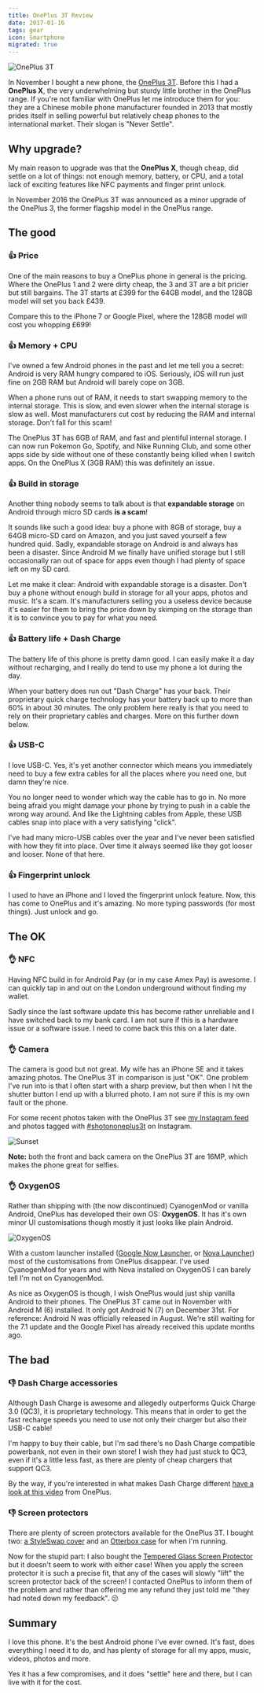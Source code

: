 ```yaml
---
title: OnePlus 3T Review
date: 2017-01-16
tags: gear
icon: Smartphone
migrated: true
---
```


![OnePlus 3T](../images/blog/2017/oneplus-3t-review/oneplus-3t.jpg)

In November I bought a new phone, the [OnePlus 3T](https://oneplus.net/). Before this I had a __OnePlus X__, the very underwhelming but sturdy little brother in the OnePlus range. If you're not familiar with OnePlus let me introduce them for you: they are a Chinese mobile phone manufacturer founded in 2013 that mostly prides itself in selling powerful but relatively cheap phones to the international market. Their slogan is "Never Settle".

## Why upgrade?

My main reason to upgrade was that the __OnePlus X__, though cheap, did settle on a lot of things: not enough memory, battery, or CPU, and a total lack of exciting features like NFC payments and finger print unlock.

In November 2016 the OnePlus 3T was announced as a minor upgrade of the OnePlus 3, the former flagship model in the OnePlus range.

## The good

### 👍 Price

One of the main reasons to buy a OnePlus phone in general is the pricing. Where the OnePlus 1 and 2 were dirty cheap, the 3 and 3T are a bit pricier but still bargains. The 3T starts at £399 for the 64GB model, and the 128GB model will set you back £439.

Compare this to the iPhone 7 or Google Pixel, where the 128GB model will cost you whopping £699!

### 👍 Memory + CPU

I've owned a few Android phones in the past and let me tell you a secret: Android is very RAM hungry compared to iOS. Seriously, iOS will run just fine on 2GB RAM but Android will barely cope on 3GB.

When a phone runs out of RAM, it needs to start swapping memory to the internal storage. This is slow, and even slower when the internal storage is slow as well. Most manufacturers cut cost by reducing the RAM and internal storage. Don't fall for this scam!

The OnePlus 3T has 6GB of RAM, and fast and plentiful internal storage. I can now run Pokemon Go, Spotify, and Nike Running Club, and some other apps side by side without one of these constantly being killed when I switch apps. On the OnePlus X (3GB RAM) this was definitely an issue.

### 👍 Build in storage

Another thing nobody seems to talk about is that __expandable storage__ on Android through micro SD cards __is a scam__!

It sounds like such a good idea: buy a phone with 8GB of storage, buy a 64GB micro-SD card on Amazon, and you just saved yourself a few hundred quid. Sadly, expandable storage on Android is and always has been a disaster. Since Android M we finally have unified storage but I still occasionally ran out of space for apps even though I had plenty of space left on my SD card.

Let me make it clear: Android with expandable storage is a disaster. Don't buy a phone without enough build in storage for all your apps, photos and music. It's a scam. It's manufacturers selling you a useless device because it's easier for them to bring the price down by skimping on the storage than it is to convince you to pay for what you need.

### 👍 Battery life + Dash Charge

The battery life of this phone is pretty damn good. I can easily make it a day without recharging, and I really do tend to use my phone a lot during the day.

When your battery does run out "Dash Charge" has your back. Their proprietary quick charge technology has your battery back up to more than 60% in about 30 minutes. The only problem here really is that you need to rely on their proprietary cables and charges. More on this further down below.

### 👍 USB-C

I love USB-C. Yes, it's yet another connector which means you immediately need to buy a few extra cables for all the places where you need one, but damn they're nice.

You no longer need to wonder which way the cable has to go in. No more being afraid you might damage your phone by trying to push in a cable the wrong way around. And like the Lightning cables from Apple, these USB cables snap into place with a very satisfying "click".

I've had many micro-USB cables over the year and I've never been satisfied with how they fit into place. Over time it always seemed like they got looser and looser. None of that here.

### 👍 Fingerprint unlock

I used to have an iPhone and I loved the fingerprint unlock feature. Now, this has come to OnePlus and it's amazing. No more typing passwords (for most things). Just unlock and go.

## The OK

### 👌 NFC

Having NFC build in for Android Pay (or in my case Amex Pay) is awesome. I can quickly tap in and out on the London underground without finding my wallet.

Sadly since the last software update this has become rather unreliable and I have switched back to my bank card. I am not sure if this is a hardware issue or a software issue. I need to come back this this on a later date.

### 👌 Camera

The camera is good but not great. My wife has an iPhone SE and it takes amazing photos. The OnePlus 3T in comparison is just "OK". One problem I've run into is that I often start with a sharp preview, but then when I hit the shutter button I end up with a blurred photo. I am not sure if this is my own fault or the phone.

For some recent photos taken with the OnePlus 3T see [my Instagram feed](https://www.instagram.com/cristiano_betta/) and photos tagged with [#shotononeplus3t](https://www.instagram.com/explore/tags/shotononeplus3t/) on Instagram.

![Sunset](../images/blog/2017/oneplus-3t-review/shot.jpg)


<Message> __Note:__ both the front and back camera on the OnePlus 3T are 16MP, which makes the phone great for selfies. </Message>

### 👌 OxygenOS

Rather than shipping with (the now discontinued) CyanogenMod or vanilla Android, OnePlus has developed their own OS: __OxygenOS__. It has it's own minor UI  customisations though mostly it just looks like plain Android.

![OxygenOS](../images/blog/2017/oneplus-3t-review/oxygenos.png)

With a custom launcher  installed ([Google Now Launcher](https://play.google.com/store/apps/details?id=com.google.android.launcher), or [Nova Launcher](https://play.google.com/store/apps/details?id=com.teslacoilsw.launcher)) most of the customisations from OnePlus disappear. I've used CyanogenMod for years and with Nova installed on OxygenOS I can barely tell I'm not on CyanogenMod.

As nice as OxygenOS is though, I wish OnePlus would just ship vanilla Android to their phones. The OnePlus 3T came out in November with Android M (6) installed. It only got Android N (7) on December 31st. For reference: Android N was officially released in August.  We're still waiting for the 7.1 update and the Google Pixel has already received this update months ago.

## The bad

### 👎 Dash Charge accessories

Although Dash Charge is awesome and allegedly outperforms Quick Charge 3.0 (QC3), it is proprietary technology. This means that in order to get the fast recharge speeds you need to use not only their charger but also their USB-C cable!

I'm happy to buy their cable, but I'm sad there's no Dash Charge compatible powerbank, not even in their own store! I wish they had just stuck to QC3, even if it's a little less fast, as there are plenty of cheap chargers that support QC3.

By the way, if you're interested in what makes Dash Charge different [have a look at this video](https://www.youtube.com/watch?v=mpQIDeu1DCE) from OnePlus.

### 👎 Screen protectors

There are plenty of screen protectors available for the OnePlus 3T. I bought two: [a StyleSwap cover](https://oneplus.net/uk/oneplus-2-styleswap-cover) and an [Otterbox case](https://oneplus.net/uk/otterbox-case-for-oneplus-3-3t) for when I'm running.

Now for the stupid part: I also bought the [Tempered Glass Screen Protector](https://oneplus.net/uk/oneplus-3-3t-curved-tempered-glass-screen-protector) but it doesn't seem to work with either case! When you apply the screen protector it is such a precise fit, that any of the cases will slowly "lift" the screen protector back of the screen! I contacted OnePlus to inform them of the problem and rather than offering me any refund they just told me "they had noted down my feedback". 😕

## Summary

I love this phone. It's the best Android phone I've ever owned. It's fast, does everything I need it to do, and has plenty of storage for all my apps, music, videos, photos and more.

Yes it has a few compromises, and it does "settle" here and there, but I can live with it for the cost.
